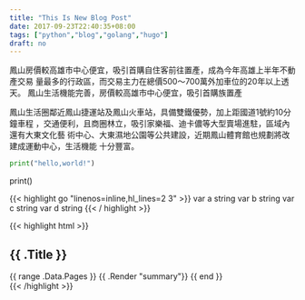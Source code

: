 ```yaml
---
title: "This Is New Blog Post"
date: 2017-09-23T22:40:35+08:00
tags: ["python","blog","golang","hugo"]
draft: no
---
```


鳳山房價較高雄市中心便宜，吸引首購自住客前往置產，成為今年高雄上半年不動產交易
量最多的行政區，而交易主力在總價500～700萬外加車位的20年以上透天。
鳳山生活機能完善，房價較高雄市中心便宜，吸引首購族置產

鳳山生活圈鄰近鳳山捷運站及鳳山火車站，具備雙鐵優勢，加上距國道1號約10分鐘車程
，交通便利，且商圈林立，吸引家樂福、迪卡儂等大型賣場進駐，區域內還有大東文化藝
術中心、大東濕地公園等公共建設，近期鳳山體育館也規劃將改建成運動中心，生活機能
十分豐富。


```python
print("hello,world!")

```

print()

{{< highlight go "linenos=inline,hl_lines=2 3" >}}
var a string
var b string
var c string
var d string
{{< / highlight >}}

{{< highlight html >}}
<section id="main">
  <div>
    <h1 id="title">{{ .Title }}</h1>
    {{ range .Data.Pages }}
      {{ .Render "summary"}}
    {{ end }}
  </div>
</section>
{{< /highlight >}}
